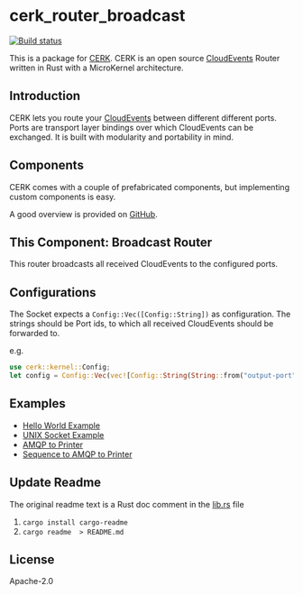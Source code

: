 # cerk_router_broadcast

[![Build status](https://badge.buildkite.com/4494e29d5f2c47e3fe998af46dff78a447800a76a68024e392.svg?branch=master)](https://buildkite.com/ce-rust/cerk)


This is a package for [CERK](https://github.com/ce-rust/cerk).
CERK is an open source [CloudEvents](https://github.com/cloudevents/spec) Router written in Rust with a MicroKernel architecture.

## Introduction

CERK lets you route your [CloudEvents](https://github.com/cloudevents/spec) between different different ports.
Ports are transport layer bindings over which CloudEvents can be exchanged.
It is built with modularity and portability in mind.

## Components

CERK comes with a couple of prefabricated components, but implementing custom components is easy.

A good overview is provided on [GitHub](https://github.com/ce-rust/cerk/).

## This Component: Broadcast Router

This router broadcasts all received CloudEvents to the configured ports.

## Configurations

The Socket expects a `Config::Vec([Config::String])` as configuration.
The strings should be Port ids, to which all received CloudEvents should be forwarded to.

e.g.
```rust
use cerk::kernel::Config;
let config = Config::Vec(vec![Config::String(String::from("output-port"))]);
```

## Examples

* [Hello World Example](https://github.com/ce-rust/cerk/tree/master/examples/src/hello_world)
* [UNIX Socket Example](https://github.com/ce-rust/cerk/tree/master/examples/src/unix_socket)
* [AMQP to Printer](https://github.com/ce-rust/cerk/tree/master/examples/src/amqp_to_printer/)
* [Sequence to AMQP to Printer](https://github.com/ce-rust/cerk/tree/master/examples/src/sequence_to_amqp_to_printer/)


## Update Readme

The original readme text is a Rust doc comment in the [lib.rs](./src/lib.rs) file

1. `cargo install cargo-readme`
2. `cargo readme  > README.md`

## License

Apache-2.0
